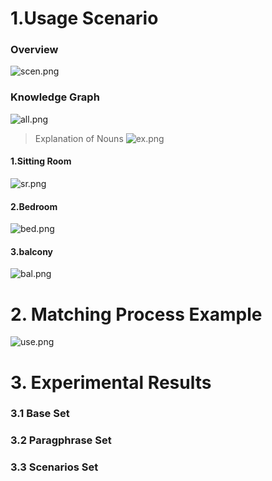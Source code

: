 
# 1.Usage Scenario
###  Overview
![scen.png](https://i.loli.net/2020/04/29/szTxySMoWqefDrv.png)

###  Knowledge Graph
![all.png](https://i.loli.net/2020/04/29/rigPo8wUJMSsxdb.png)

>Explanation of Nouns
>![ex.png](https://i.loli.net/2020/04/29/KRJqZ6EwzUdI4Mx.png)



#### 1.Sitting Room
   
![sr.png](https://i.loli.net/2020/04/29/tNrCdu5FTSZQ81k.png)

#### 2.Bedroom
![bed.png](https://i.loli.net/2020/04/29/hIgtsvYeBcdzi59.png)

#### 3.balcony
![bal.png](https://i.loli.net/2020/04/29/frTnXJ1Vpw3oIjC.png)



# 2. Matching Process Example


![use.png](https://i.loli.net/2020/04/29/8b6GAlKjy1Jxfwe.png)


# 3. Experimental Results

### 3.1 Base Set

### 3.2 Paragphrase Set

### 3.3 Scenarios Set

